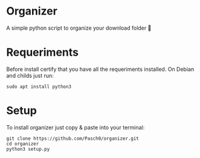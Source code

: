 # Organizer
A simple python script to organize your download folder 🐧

# Requeriments

Before install certify that you have all the requeriments installed.
On Debian and childs just run:

```
sudo apt install python3
```

# Setup

To install organizer just copy & paste into your terminal:

```
git clone https://github.com/Pasch0/organizer.git
cd organizer
python3 setup.py
```
